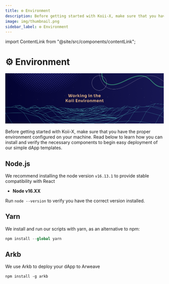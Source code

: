 ```yaml
---
title: ⚙ Environment
description: Before getting started with Koii-X, make sure that you have the proper environment configured on your machine. Read below to learn how you can install and verify the necessary components to begin easy deployment of our simple dApp templates.
image: img/thumbnail.png
sidebar_label: ⚙ Environment
---
```


import ContentLink from "@site/src/components/contentLink";

# ⚙ Environment

![Banner](../img/Environment.png)

Before getting started with Koii-X, make sure that you have the proper environment configured on your machine. Read below to learn how you can install and verify the necessary components to begin easy deployment of our simple dApp templates.&#x20;

## Node.js

We recommend installing the node version `v16.13.1` to provide stable compatibility with React

- **Node v16.XX**&#x20;

Run `node --version` to verify you have the correct version installed.&#x20;

<ContentLink title="Node.js" description="Node.js" link="https://nodejs.org/en"/>

## Yarn

We install and run our scripts with yarn, as an alternative to npm:

```opencl
npm install --global yarn
```

<ContentLink title="Yarn" link="https://yarnpkg.com" imageLink="https://yarnpkg.com/icons/icon-512x512.png?v=775b53071ebde4f6d738805a2d9fcb72" />

## Arkb

We use Arkb to deploy your dApp to Arweave

```
npm install -g arkb
```

<ContentLink title="Arkb User Guide" link="https://docs.arweave.org/developers/tools/textury-arkb" imageLink="https://www.gitbook.com/cdn-cgi/image/width=40,dpr=2,height=40,fit=contain,format=auto/https%3A%2F%2F3246948301-files.gitbook.io%2F~%2Ffiles%2Fv0%2Fb%2Fgitbook-legacy-files%2Fo%2Fspaces%252F-LQoiZsTrKaWGG_SWJb5%252Favatar-1583769721411.png%3Fgeneration%3D1583769722069274%26alt%3Dmedia" description="Developers" />
